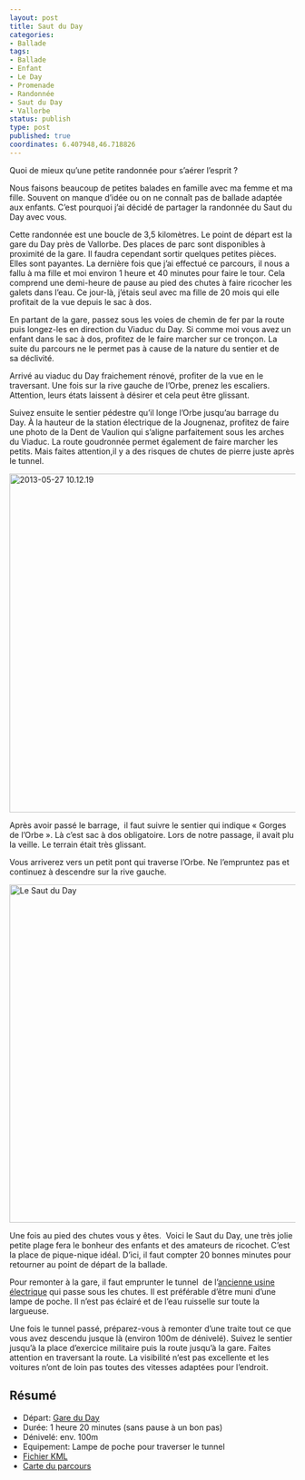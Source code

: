 ```yaml
---
layout: post
title: Saut du Day
categories:
- Ballade
tags:
- Ballade
- Enfant
- Le Day
- Promenade
- Randonnée
- Saut du Day
- Vallorbe
status: publish
type: post
published: true
coordinates: 6.407948,46.718826
---
```


Quoi de mieux qu’une petite randonnée pour s’aérer l’esprit ?

Nous faisons beaucoup de petites balades en famille avec ma femme et ma fille. Souvent on manque d’idée ou on ne connaît pas de ballade adaptée aux enfants. C’est pourquoi j’ai décidé de partager la randonnée du Saut du Day avec vous. <!--more-->

Cette randonnée est une boucle de 3,5 kilomètres. Le point de départ est la gare du Day près de Vallorbe. Des places de parc sont disponibles à proximité de la gare. Il faudra cependant sortir quelques petites pièces. Elles sont payantes. La dernière fois que j’ai effectué ce parcours, il nous a fallu à ma fille et moi environ 1 heure et 40 minutes pour faire le tour. Cela comprend une demi-heure de pause au pied des chutes à faire ricocher les galets dans l’eau. Ce jour-là, j’étais seul avec ma fille de 20 mois qui elle profitait de la vue depuis le sac à dos.

En partant de la gare, passez sous les voies de chemin de fer par la route puis longez-les en direction du Viaduc du Day. Si comme moi vous avez un enfant dans le sac à dos, profitez de le faire marcher sur ce tronçon. La suite du parcours ne le permet pas à cause de la nature du sentier et de sa déclivité.

Arrivé au viaduc du Day fraichement rénové, profiter de la vue en le traversant. Une fois sur la rive gauche de l’Orbe, prenez les escaliers. Attention, leurs états laissent à désirer et cela peut être glissant.

Suivez ensuite le sentier pédestre qu’il longe l’Orbe jusqu’au barrage du Day. À la hauteur de la station électrique de la Jougnenaz, profitez de faire une photo de la Dent de Vaulion qui s’aligne parfaitement sous les arches du Viaduc. La route goudronnée permet également de faire marcher les petits. Mais faites attention,il y a des risques de chutes de pierre juste après le tunnel.

<img class="aligncenter size-medium wp-image-6580" alt="2013-05-27 10.12.19" src="http://www.alienlebarge.ch/wordpress/wp-content/uploads/2013/05/2013-05-27-10.12.19-800x597.jpg" width="800" height="597" />

Après avoir passé le barrage,  il faut suivre le sentier qui indique « Gorges de l’Orbe ». Là c’est sac à dos obligatoire. Lors de notre passage, il avait plu la veille. Le terrain était très glissant.

Vous arriverez vers un petit pont qui traverse l’Orbe. Ne l’empruntez pas et continuez à descendre sur la rive gauche.

<img class="aligncenter size-medium wp-image-6570" alt="Le Saut du Day" src="http://www.alienlebarge.ch/wordpress/wp-content/uploads/2013/05/Cyk0Nr3YZp_ZvndV9_9WsuzczTLGbUG1eqc1ExFTNCM-800x596.jpeg" width="800" height="596" />

Une fois au pied des chutes vous y êtes.  Voici le Saut du Day, une très jolie petite plage fera le bonheur des enfants et des amateurs de ricochet. C’est la place de pique-nique idéal. D’ici, il faut compter 20 bonnes minutes pour retourner au point de départ de la ballade.

Pour remonter à la gare, il faut emprunter le tunnel  de l’<a title="Histoire de l'usine" href="http://arnexhistoire.blogspot.ch/2012/11/lusine-electrochimique-du-day.html">ancienne usine électrique</a> qui passe sous les chutes. Il est préférable d’être muni d’une lampe de poche. Il n’est pas éclairé et de l’eau ruisselle sur toute la largueuse.

Une fois le tunnel passé, préparez-vous à remonter d’une traite tout ce que vous avez descendu jusque là (environ 100m de dénivelé). Suivez le sentier jusqu’à la place d’exercice militaire puis la route jusqu’à la gare. Faites attention en traversant la route. La visibilité n’est pas excellente et les voitures n’ont de loin pas toutes des vitesses adaptées pour l’endroit.

## Résumé

- Départ: <a title="Position de la gare sur Google Maps" href="https://maps.google.fr/maps?q=46.717283,6.400498&amp;ll=46.717471,6.400722&amp;spn=0.002107,0.005284&amp;num=1&amp;t=h&amp;z=18">Gare du Day</a>
- Durée: 1 heure 20 minutes (sans pause à un bon pas)
- Dénivelé: env. 100m
- Equipement: Lampe de poche pour traverser le tunnel
- <a title="Fichier KML à télécharger sur Github" href="https://gist.github.com/alienlebarge/5657247">Fichier KML</a>
- <a title="Carte du parcours sur map.geo.admin.ch" href="http://map.geo.admin.ch/?Y=520788&amp;X=174794&amp;zoom=8&amp;bgLayer=ch.swisstopo.pixelkarte-farbe&amp;layers=ch.swisstopo.swisstlm3d-wanderwege,KML%7C%7Chttps%3A%2F%2Fgist.github.com%2Falienlebarge%2F5657247%2Fraw%2F3a9b61b34d6a178b7e6c027c1f53a803c217a1df%2FSautDuDay.kml&amp;layers_opacity=1,1&amp;layers_visibility=true,true&amp;time_current=latest&amp;lang=fr">Carte du parcours</a>
